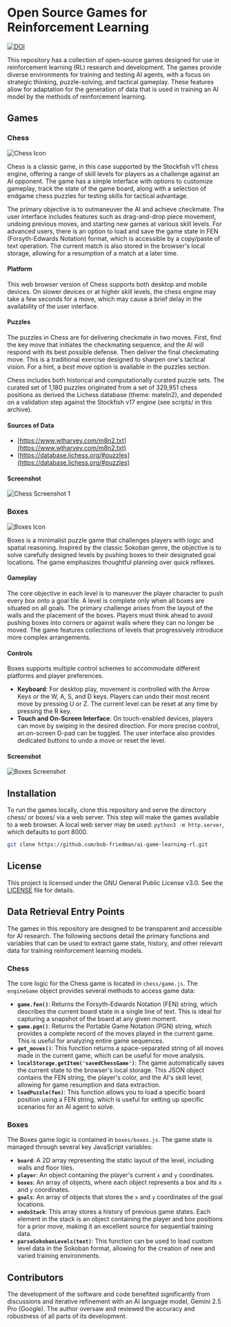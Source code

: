 # Open Source Games for Reinforcement Learning

[![DOI](https://zenodo.org/badge/DOI/10.5281/zenodo.17273372.svg)](https://doi.org/10.5281/zenodo.17273372)

This repository has a collection of open-source games designed for use in reinforcement learning (RL) research and development. The games provide diverse environments for training and testing AI agents, with a focus on strategic thinking, puzzle-solving, and tactical gameplay. These features allow for adaptation for the generation of data that is used in training an AI model by the methods of reinforcement learning.

## Games

### Chess

![Chess Icon](docs/images/icon_chess.png)

Chess is a classic game, in this case supported by the Stockfish v11 chess engine, offering a range of skill levels for players as a challenge against an AI opponent. The game has a simple interface with options to customize gameplay, track the state of the game board, along with a selection of endgame chess puzzles for testing skills for tactical advantage.

The primary objective is to outmaneuver the AI and achieve checkmate. The user interface includes features such as drag-and-drop piece movement, undoing previous moves, and starting new games at various skill levels. For advanced users, there is an option to load and save the game state in FEN (Forsyth-Edwards Notation) format, which is accessible by a copy/paste of text operation. The current match is also stored in the browser's local storage, allowing for a resumption of a match at a later time.

#### Platform

This web browser version of Chess supports both desktop and mobile devices. On slower devices or at higher skill levels, the chess engine may take a few seconds for a move, which may cause a brief delay in the availability of the user interface.

#### Puzzles

The puzzles in Chess are for delivering checkmate in two moves. First, find the key move that initiates the checkmating sequence, and the AI will respond with its best possible defense. Then deliver the final checkmating move. This is a traditional exercise designed to sharpen one's tactical vision. For a hint, a *best move* option is available in the puzzles section.

Chess includes both historical and computationally curated puzzle sets. The curated set of 1,180 puzzles originated from a set of 329,951 chess positions as derived the Lichess database (theme: mateIn2), and depended on a validation step against the Stockfish v17 engine (see scripts/ in this archive).

#### Sources of Data

-   [https://www.wtharvey.com/m8n2.txt](https://www.wtharvey.com/m8n2.txt)
-   [https://database.lichess.org/#puzzles](https://database.lichess.org/#puzzles)

#### Screenshot

![Chess Screenshot 1](docs/images/screenshot_1_chess.png)

### Boxes

![Boxes Icon](docs/images/icon_boxes.png)

Boxes is a minimalist puzzle game that challenges players with logic and spatial reasoning. Inspired by the classic Sokoban genre, the objective is to solve carefully designed levels by pushing boxes to their designated goal locations. The game emphasizes thoughtful planning over quick reflexes.

#### Gameplay

The core objective in each level is to maneuver the player character to push every box onto a goal tile. A level is complete only when all boxes are situated on all goals. The primary challenge arises from the layout of the walls and the placement of the boxes. Players must think ahead to avoid pushing boxes into corners or against walls where they can no longer be moved. The game features collections of levels that progressively introduce more complex arrangements.

#### Controls

Boxes supports multiple control schemes to accommodate different platforms and player preferences.

-   **Keyboard**: For desktop play, movement is controlled with the Arrow Keys or the W, A, S, and D keys. Players can undo their most recent move by pressing U or Z. The current level can be reset at any time by pressing the R key.
-   **Touch and On-Screen Interface**: On touch-enabled devices, players can move by swiping in the desired direction. For more precise control, an on-screen D-pad can be toggled. The user interface also provides dedicated buttons to undo a move or reset the level.

#### Screenshot

![Boxes Screenshot](docs/images/screenshot_1_boxes.png)

## Installation

To run the games locally, clone this repository and serve the directory chess/ or boxes/ via a web server. This step will make the games available to a web browser. A local web server may be used: `python3 -m http.server`, which defaults to port 8000.

```bash
git clone https://github.com/bob-friedman/ai-game-learning-rl.git
```

## License

This project is licensed under the GNU General Public License v3.0. See the [LICENSE](LICENSE) file for details.

## Data Retrieval Entry Points

The games in this repository are designed to be transparent and accessible for AI research. The following sections detail the primary functions and variables that can be used to extract game state, history, and other relevant data for training reinforcement learning models.

### Chess

The core logic for the Chess game is located in `chess/game.js`. The `engineGame` object provides several methods to access game data:

-   **`game.fen()`**: Returns the Forsyth-Edwards Notation (FEN) string, which describes the current board state in a single line of text. This is ideal for capturing a snapshot of the board at any given moment.
-   **`game.pgn()`**: Returns the Portable Game Notation (PGN) string, which provides a complete record of the moves played in the current game. This is useful for analyzing entire game sequences.
-   **`get_moves()`**: This function returns a space-separated string of all moves made in the current game, which can be useful for move analysis.
-   **`localStorage.getItem('savedChessGame')`**: The game automatically saves the current state to the browser's local storage. This JSON object contains the FEN string, the player's color, and the AI's skill level, allowing for game resumption and data extraction.
-   **`loadPuzzle(fen)`**: This function allows you to load a specific board position using a FEN string, which is useful for setting up specific scenarios for an AI agent to solve.

### Boxes

The Boxes game logic is contained in `boxes/boxes.js`. The game state is managed through several key JavaScript variables:

-   **`board`**: A 2D array representing the static layout of the level, including walls and floor tiles.
-   **`player`**: An object containing the player's current `x` and `y` coordinates.
-   **`boxes`**: An array of objects, where each object represents a box and its `x` and `y` coordinates.
-   **`goals`**: An array of objects that stores the `x` and `y` coordinates of the goal locations.
-   **`undoStack`**: This array stores a history of previous game states. Each element in the stack is an object containing the player and box positions for a prior move, making it an excellent source for sequential training data.
-   **`parseSokobanLevels(text)`**: This function can be used to load custom level data in the Sokoban format, allowing for the creation of new and varied training environments.

## Contributors

The development of the software and code benefited significantly from discussions and iterative refinement with an AI language model, Gemini 2.5 Pro (Google). The author oversaw and reviewed the accuracy and robustness of all parts of its development.
